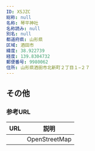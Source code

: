 ```yaml
---
ID: XSJZC
総称: null
名称: 琴平神社
名称読み: null
別名: null
都道府県: 山形県
区域: 酒田市
緯度: 38.922739
経度: 139.8304732
郵便番号: 9980062
住所: 山形県酒田市北新町２丁目１−２７
---
```


## その他

### 参考URL

| URL | 説明          |
| --- | ------------- |
|     | OpenStreetMap |
